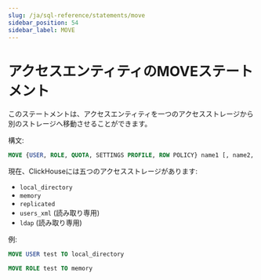 ```yaml
---
slug: /ja/sql-reference/statements/move
sidebar_position: 54
sidebar_label: MOVE
---
```


# アクセスエンティティのMOVEステートメント

このステートメントは、アクセスエンティティを一つのアクセスストレージから別のストレージへ移動させることができます。

構文:

```sql
MOVE {USER, ROLE, QUOTA, SETTINGS PROFILE, ROW POLICY} name1 [, name2, ...] TO access_storage_type
```

現在、ClickHouseには五つのアクセスストレージがあります:
 - `local_directory`
 - `memory`
 - `replicated`
 - `users_xml` (読み取り専用)
 - `ldap` (読み取り専用)

例:

```sql
MOVE USER test TO local_directory
```

```sql
MOVE ROLE test TO memory
```
